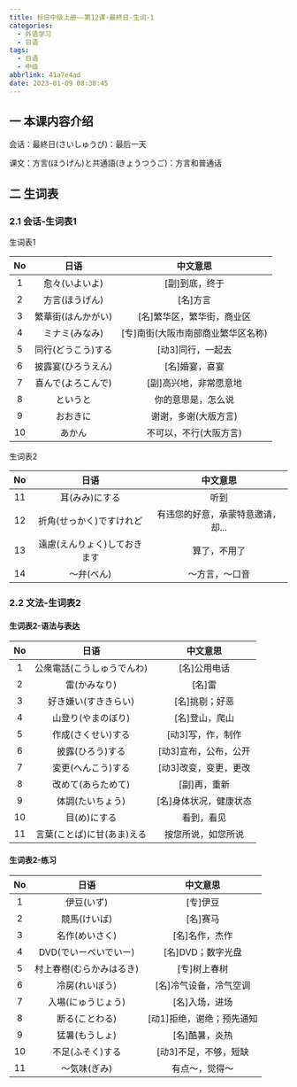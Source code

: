 ```yaml
---
title: 标日中级上册——第12课-最終日-生词-1
categories:
  - 外语学习
  - 日语
tags:
  - 日语
  - 中级
abbrlink: 41a7e4ad
date: 2023-01-09 08:38:45
---
```

## 一 本课内容介绍

会话：最終日(さいしゅうび)：最后一天

课文：方言(ほうげん)と共通語(きょうつうご)：方言和普通话

<!--more-->

## 二 生词表

### 2.1 会话-生词表1

生词表1

|  No  |        日语        |              中文意思              |
| :--: | :----------------: | :--------------------------------: |
|  1   |   愈々(いよいよ)   |           [副]到底，终于           |
|  2   |   方言(ほうげん)   |              [名]方言              |
|  3   | 繁華街(はんかがい) |     [名]繁华区，繁华街，商业区     |
|  4   |   ミナミ(みなみ)   | [专]南街(大阪市南部商业繁华区名称) |
|  5   | 同行(どうこう)する |         [动3]同行，一起去          |
|  6   | 披露宴(ひろうえん) |           [名]婚宴，喜宴           |
|  7   | 喜んで(よろこんで) |       [副]高兴地，非常愿意地       |
|  8   |      というと      |         你的意思是，怎么说         |
|  9   |      おおきに      |        谢谢，多谢(大版方言)        |
|  10  |       あかん       |       不可以，不行(大阪方言)       |

生词表2

|  No  |             日语             |             中文意思              |
| :--: | :--------------------------: | :-------------------------------: |
|  11  |        耳(みみ)にする        |               听到                |
|  12  |   折角(せっかく)ですけれど   | 有违您的好意，承蒙特意邀请，却... |
|  13  | 遠慮(えんりょく)しておきます |           算了，不用了            |
|  14  |          ～弁(べん)          |          ～方言，～口音           |

### 2.2 文法-生词表2

#### 生词表2-语法与表达

|  No  |            日语            |        中文意思        |
| :--: | :------------------------: | :--------------------: |
|  1   | 公衆電話(こうしゅうでんわ) |      [名]公用电话      |
|  2   |        雷(かみなり)        |         [名]雷         |
|  3   |    好き嫌い(すききらい)    |     [名]挑剔；好恶     |
|  4   |     山登り(やまのぼり)     |     [名]登山，爬山     |
|  5   |     作成(さくせい)する     |   [动3]写，作，制作    |
|  6   |      披露(ひろう)する      | [动3]宣布，公布，公开  |
|  7   |     変更(へんこう)する     | [动3]改变，变更，更改  |
|  8   |     改めて(あらためて)     |      [副]再，重新      |
|  9   |      体調(たいちょう)      | [名]身体状况，健康状态 |
|  10  |        目(め)にする        |       看到，看见       |
|  11  | 言葉(ことば)に甘(あま)える |   按您所说，如您所说   |

#### 生词表2-练习

|  No  |           日语           |         中文意思          |
| :--: | :----------------------: | :-----------------------: |
|  1   |        伊豆(いず)        |         [专]伊豆          |
|  2   |       競馬(けいば)       |         [名]赛马          |
|  3   |      名作(めいさく)      |      [名]名作，杰作       |
|  4   |  DVD(でいーべいでいー)   |     [名]DVD；数字光盘     |
|  5   | 村上春樹(むらかみはるき) |       [专]树上春树        |
|  6   |      冷房(れいぼう)      |  [名]冷气设备，冷气空调   |
|  7   |    入場(にゅうじょう)    |      [名]入场，进场       |
|  8   |      断る(ことわる)      | [动1]拒绝，谢绝；预先通知 |
|  9   |      猛暑(もうしょ)      |      [名]酷暑，炎热       |
|  10  |     不足(ふそく)する     |   [动3]不足，不够，短缺   |
|  11  |       ～気味(ぎみ)       |      有点～，觉得～       |

